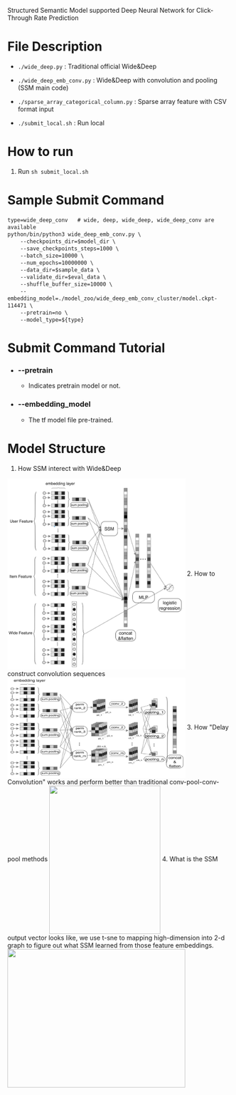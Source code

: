 Structured Semantic Model supported Deep Neural Network for Click-Through Rate Prediction

# File Description

* ```./wide_deep.py``` : Traditional official Wide\&Deep 

* ```./wide_deep_emb_conv.py``` : Wide\&Deep with convolution and pooling (SSM main code)

* ```./sparse_array_categorical_column.py``` : Sparse array feature with CSV format input

* ```./submit_local.sh``` : Run local

# How to run
1. Run ```sh submit_local.sh```

# Sample Submit Command

```
type=wide_deep_conv   # wide, deep, wide_deep, wide_deep_conv are available
python/bin/python3 wide_deep_emb_conv.py \
    --checkpoints_dir=$model_dir \
    --save_checkpoints_steps=1000 \
    --batch_size=10000 \
    --num_epochs=10000000 \
    --data_dir=$sample_data \
    --validate_dir=$eval_data \
    --shuffle_buffer_size=10000 \
    --embedding_model=./model_zoo/wide_deep_emb_conv_cluster/model.ckpt-114471 \
    --pretrain=no \
    --model_type=${type}
```

# Submit Command Tutorial

* ### --pretrain

    * Indicates pretrain model or not.

* ### --embedding_model

    * The tf model file pre-trained. 

# Model Structure
1. How SSM interect with Wide\&Deep
<img src="images/wide_deep_ssm.png" width = "400" height = "430" div align=center />
2. How to construct convolution sequences
<img src="images/ssm.png" width = "400" height = "226" div align=center />
3. How "Delay Convolution" works and perform better than traditional conv-pool-conv-pool methods
<img src="images/basis_scale.png" width = "250" height = "333" div align=center />
4. What is the SSM output vector looks like, we use t-sne to mapping high-dimension into 2-d graph to figure out what SSM learned from those feature embeddings.
<img src="images/diagram_en.png" width = "400" height = "311" div align=center /> 
